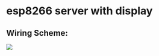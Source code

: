 # esp8266 server with display

## Wiring Scheme:
<img src="https://media.discordapp.net/attachments/524991607863377944/1057752933522997408/schema.jpg?width=1920&height=872">

